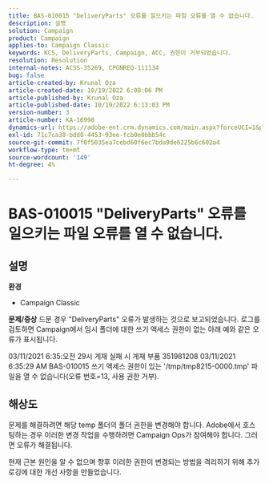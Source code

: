 ```yaml
---
title: BAS-010015 "DeliveryParts" 오류를 일으키는 파일 오류를 열 수 없습니다.
description: 설명
solution: Campaign
product: Campaign
applies-to: Campaign Classic
keywords: KCS, DeliveryParts, Campaign, ACC, 권한이 거부되었습니다.
resolution: Resolution
internal-notes: ACSS-35269, CPGNREQ-111134
bug: false
article-created-by: Krunal Oza
article-created-date: 10/19/2022 6:08:06 PM
article-published-by: Krunal Oza
article-published-date: 10/19/2022 6:13:03 PM
version-number: 3
article-number: KA-16998
dynamics-url: https://adobe-ent.crm.dynamics.com/main.aspx?forceUCI=1&pagetype=entityrecord&etn=knowledgearticle&id=27565ff7-d84f-ed11-bba2-00224808679b
exl-id: 71c7ca38-bdd0-4453-93ee-fcb0e0bbb54c
source-git-commit: 7f0f5035ea7cebd60f6ec7bda9de6225b6c602a4
workflow-type: tm+mt
source-wordcount: '149'
ht-degree: 4%

---
```


# BAS-010015 &quot;DeliveryParts&quot; 오류를 일으키는 파일 오류를 열 수 없습니다.

## 설명

<b>환경</b>
- Campaign Classic



<b>문제/증상</b>
드문 경우 &quot;DeliveryParts&quot; 오류가 발생하는 것으로 보고되었습니다. 로그를 검토하면 Campaign에서 임시 폴더에 대한 쓰기 액세스 권한이 없는 아래 예와 같은 오류가 표시됩니다.

03/11/2021 6:35:오전 29시 게재 실패 시 게재 부품 351981208 03/11/2021 6:35:29 AM BAS-010015 쓰기 액세스 권한이 있는 &#39;/tmp/tmp8215-0000.tmp&#39; 파일을 열 수 없습니다(오류 번호=13, 사용 권한 거부).




## 해상도


문제를 해결하려면 해당 temp 폴더의 폴더 권한을 변경해야 합니다. Adobe에서 호스팅하는 경우 이러한 변경 작업을 수행하려면 Campaign Ops가 참여해야 합니다. 그러면 오류가 해결됩니다.

현재 근본 원인을 알 수 없으며 향후 이러한 권한이 변경되는 방법을 격리하기 위해 추가 로깅에 대한 개선 사항을 만들었습니다.
